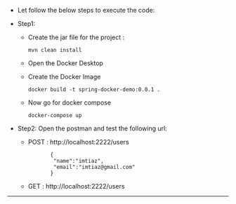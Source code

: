 - Let follow the below steps to execute the code:
- Step1:
  
   - Create the jar file for the project :
     
      ``` mvn clean install ```
   - Open the Docker Desktop
     
   -  Create the Docker Image
 
       ``` docker build -t spring-docker-demo:0.0.1 . ```
  -  Now go for docker compose
    
     ``` docker-compose up ```

- Step2: Open the postman and test the following url:

    - POST : http://localhost:2222/users
      ```
             {
              "name":"imtiaz",
              "email":"imtiaz@gmail.com"
             }
      ```
    - GET : http://localhost:2222/users



------------------------------------------------------------------------------------------------------------------------------------------------------------------------------------------------------------

